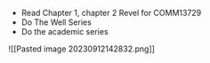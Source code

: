 - Read Chapter 1, chapter 2 Revel for COMM13729
- Do The Well Series
- Do the academic series

![[Pasted image 20230912142832.png]]